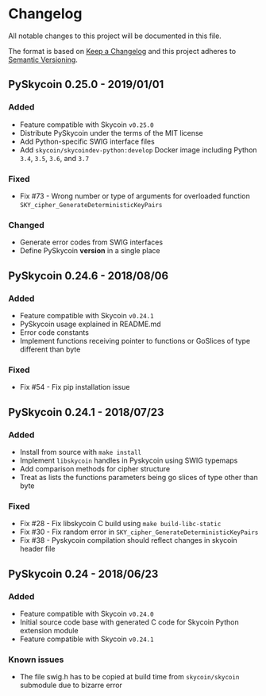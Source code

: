 # Changelog

All notable changes to this project will be documented in this file.

The format is based on [Keep a Changelog](http://keepachangelog.com/en/1.0.0/)
and this project adheres to [Semantic Versioning](http://semver.org/spec/v2.0.0.html).

## PySkycoin 0.25.0 - 2019/01/01

### Added

- Feature compatible with Skycoin `v0.25.0`
- Distribute PySkycoin under the terms of the MIT license
- Add Python-specific SWIG interface files
- Add `skycoin/skycoindev-python:develop` Docker image including Python `3.4`, `3.5`, `3.6`, and `3.7`

### Fixed

- Fix #73 - Wrong number or type of arguments for overloaded function `SKY_cipher_GenerateDeterministicKeyPairs`

### Changed

- Generate error codes from SWIG interfaces
- Define PySkycoin __version__ in a single place

## PySkycoin 0.24.6 - 2018/08/06

### Added

- Feature compatible with Skycoin `v0.24.1`
- PySkycoin usage explained in README.md
- Error code constants
- Implement functions receiving pointer to functions or GoSlices of type different than byte

### Fixed

- Fix #54 - Fix pip installation issue

## PySkycoin 0.24.1 - 2018/07/23

### Added

- Install from source with `make install`
- Implement `libskycoin` handles in Pyskycoin using SWIG typemaps
- Add comparison methods for cipher structure
- Treat as lists the functions parameters being go slices of type other than byte

### Fixed

- Fix #28 - Fix libskycoin C build using `make build-libc-static`
- Fix #30 - Fix random error in `SKY_cipher_GenerateDeterministicKeyPairs`
- Fix #38 - Pyskycoin compilation should reflect changes in skycoin header file

## PySkycoin 0.24 - 2018/06/23

### Added

- Feature compatible with Skycoin `v0.24.0`
- Initial source code base with generated C code for Skycoin Python extension module
- Feature compatible with Skycoin `v0.24.1`

### Known issues

- The file swig.h has to be copied at build time from `skycoin/skycoin` submodule due to bizarre error

